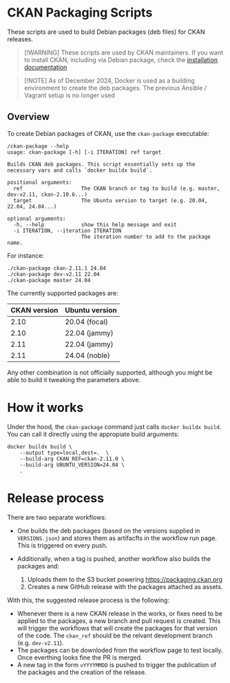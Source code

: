 # CKAN Packaging Scripts

These scripts are used to build Debian packages (deb files) for CKAN releases.

> [!WARNING] These scripts are used by CKAN maintainers. If you want to install CKAN, including
> via Debian package, check the [installation documentation](https://docs.ckan.org/en/latest/maintaining/installing/index.html)

> [!NOTE] As of December 2024, Docker is used as a building environment to create the deb packages.
> The previous Ansible / Vagrant setup is no longer used

## Overview

To create Debian packages of CKAN, use the `ckan-package` executable:

```
/ckan-package --help
usage: ckan-package [-h] [-i ITERATION] ref target

Builds CKAN deb packages. This script essentially sets up the necessary vars and calls `docker buildx build`.

positional arguments:
  ref                   The CKAN branch or tag to build (e.g. master, dev-v2.11, ckan-2.10.6...)
  target                The Ubuntu version to target (e.g. 20.04, 22.04, 24.04...)

optional arguments:
  -h, --help            show this help message and exit
  -i ITERATION, --iteration ITERATION
                        The iteration number to add to the package name.
```

For instance:

	./ckan-package ckan-2.11.1 24.04
	./ckan-package dev-v2.11 22.04
	./ckan-package master 24.04

The currently supported packages are:

| CKAN version | Ubuntu version |
| ------------ | -------------- |
| 2.10         | 20.04 (focal)  |
| 2.10         | 22.04 (jammy)  |
| 2.11         | 22.04 (jammy)  |
| 2.11         | 24.04 (noble)  |

Any other combination is not officially supported, although you might be able to
build it tweaking the parameters above.

# How it works

Under the hood, the `ckan-package` command just calls `docker buildx build`. You can
call it directly using the appropiate build arguments:

```
docker buildx build \
	--output type=local,dest=.  \
	--build-arg CKAN_REF=ckan-2.11.0 \
	--build-arg UBUNTU_VERSION=24.04 \
	.
```

# Release process

There are two separate workflows:

* One builds the deb packages (based on the versions supplied in `VERSIONS.json`) and stores them as artifacfts in the workflow run page. This is triggered on every push.


* Additionally, when a tag is pushed, another workflow also builds the packages and:
   1. Uploads them to the S3 bucket powering https://packaging.ckan.org
   2. Creates a new GitHub release with the packages attached as assets.

With this, the suggested release process is the following:

* Whenever there is a new CKAN release in the works, or fixes need to be applied to the packages, a new branch and pull request is created. This will trigger the workflows that will create the packages for that version of the code. The `ckan_ref` should be the relvant development branch (e.g. `dev-v2.11`).
* The packages can be downloded from the workflow page to test locally. Once everthing looks fine the PR is merged.
* A new tag in the form `vYYYYMMDD` is pushed to trigger the publication of the packages and the creation of the release.
